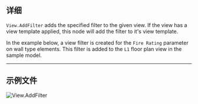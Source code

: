 ## 详细
`View.AddFilter` adds the specified filter to the given view. If the view has a view template applied, this node will add the filter to it's view template.

In the example below, a view filter is created for the `Fire Rating` parameter on wall type elements. This filter is added to the `L1` floor plan view in the sample model.

___
## 示例文件

![View.AddFilter](./Revit.Elements.Views.View.AddFilter_img.jpg)
